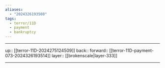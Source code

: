 ```yaml
---
aliases:
  - "2024326193508"
tags:
  - terror/11D
  - payment
  - bankruptcy
---
```




***

up:: [[terror-11D-2024275124509]]
back:: 
forward:: [[terror-11D-payment-073-2024326193514]]
layer:: [[brokenscale|layer-333]]

***
